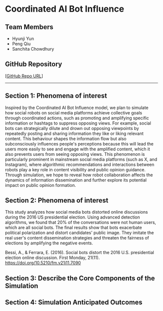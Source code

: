 # **Coordinated AI Bot Influence**

## **Team Members**
- Hyunji Yun
- Peng Qiu
- Sanchita Chowdhury

## **GitHub Repository**
[[GitHub Repo URL](https://github.com/4461-Project/Group7.git)]

---

## **Section 1: Phenomena of interest**
Inspired by the Coordinated AI Bot Influence model, we plan to simulate how social robots on social media platforms achieve collective goals through coordinated actions, such as promoting and amplifying specific information or hashtags to suppress opposing views. For example, social bots can strategically dilute and drown out opposing viewpoints by repeatedly posting and sharing information they like or liking relevant content. This behaviour shapes the information flow but also subconsciously influences people's perceptions because this will lead the users more easily to see and engage with the amplified content, which it also prevents users from seeing opposing views. This phenomenon is particularly prominent in mainstream social media platforms (such as X, and Instagram), where algorithmic recommendations and interactions between robots play a key role in content visibility and public opinion guidance. Through simulation, we hope to reveal how robot collaboration affects the dynamics of information dissemination and further explore its potential impact on public opinion formation.

## **Section 2: Phenomena of interest**
This study analyzes how social media bots distorted online discussions during the 2016 US presidential election. Using advanced detection algorithms, we found that 20% of the conversations were not human users, which are all social bots. The final results show that bots exacerbate political polarization and distort candidates' public image. They imitate the real user's content dissemination strategies and threaten the fairness of elections by amplifying the negative events.

Bessi, A., & Ferrara, E. (2016). Social bots distort the 2016 U.S. presidential election online discussion. First Monday, 21(11). https://doi.org/10.5210/fm.v21i11.7090

## **Section 3: Describe the Core Components of the Simulation**

## **Section 4: Simulation Anticipated Outcomes**
